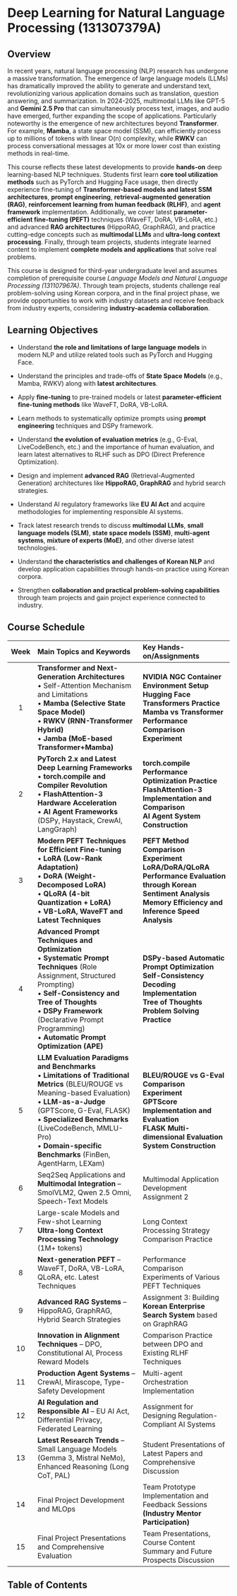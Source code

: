 # Deep Learning for Natural Language Processing (131307379A)

## Overview

In recent years, natural language processing (NLP) research has undergone a massive transformation. The emergence of large language models (LLMs) has dramatically improved the ability to generate and understand text, revolutionizing various application domains such as translation, question answering, and summarization. In 2024-2025, multimodal LLMs like GPT-5 and **Gemini 2.5 Pro** that can simultaneously process text, images, and audio have emerged, further expanding the scope of applications. Particularly noteworthy is the emergence of new architectures beyond **Transformer**. For example, **Mamba**, a state space model (SSM), can efficiently process up to millions of tokens with linear O(n) complexity, while **RWKV** can process conversational messages at 10x or more lower cost than existing methods in real-time.

This course reflects these latest developments to provide **hands-on** deep learning-based NLP techniques. Students first learn **core tool utilization methods** such as PyTorch and Hugging Face usage, then directly experience fine-tuning of **Transformer-based models and latest SSM architectures**, **prompt engineering**, **retrieval-augmented generation (RAG)**, **reinforcement learning from human feedback (RLHF)**, and **agent framework** implementation. Additionally, we cover latest **parameter-efficient fine-tuning (PEFT)** techniques (WaveFT, DoRA, VB-LoRA, etc.) and advanced **RAG architectures** (HippoRAG, GraphRAG), and practice cutting-edge concepts such as **multimodal LLMs** and **ultra-long context processing**. Finally, through team projects, students integrate learned content to implement **complete models and applications** that solve real problems.

This course is designed for third-year undergraduate level and assumes completion of prerequisite course _Language Models and Natural Language Processing (131107967A)_. Through team projects, students challenge real problem-solving using Korean corpora, and in the final project phase, we provide opportunities to work with industry datasets and receive feedback from industry experts, considering **industry-academia collaboration**.

## Learning Objectives

- Understand **the role and limitations of large language models** in modern NLP and utilize related tools such as PyTorch and Hugging Face.

- Understand the principles and trade-offs of **State Space Models** (e.g., Mamba, RWKV) along with **latest architectures**.

- Apply **fine-tuning** to pre-trained models or latest **parameter-efficient fine-tuning methods** like WaveFT, DoRA, VB-LoRA.

- Learn methods to systematically optimize prompts using **prompt engineering** techniques and DSPy framework.

- Understand **the evolution of evaluation metrics** (e.g., G-Eval, LiveCodeBench, etc.) and the importance of human evaluation, and learn latest alternatives to RLHF such as DPO (Direct Preference Optimization).

- Design and implement **advanced RAG** (Retrieval-Augmented Generation) architectures like **HippoRAG, GraphRAG** and hybrid search strategies.

- Understand AI regulatory frameworks like **EU AI Act** and acquire methodologies for implementing responsible AI systems.

- Track latest research trends to discuss **multimodal LLMs**, **small language models (SLM)**, **state space models (SSM)**, **multi-agent systems**, **mixture of experts (MoE)**, and other diverse latest technologies.

- Understand **the characteristics and challenges of Korean NLP** and develop application capabilities through hands-on practice using Korean corpora.

- Strengthen **collaboration and practical problem-solving capabilities** through team projects and gain project experience connected to industry.

## Course Schedule

| Week | Main Topics and Keywords                                                                                                                                                                                                                                                                                        | Key Hands-on/Assignments                                                                                                                                                      |
| :--: | :-------------------------------------------------------------------------------------------------------------------------------------------------------------------------------------------------------------------------------------------------------------------------------------------------------------- | :---------------------------------------------------------------------------------------------------------------------------------------------------------------------------- |
|  1   | **Transformer and Next-Generation Architectures**<br/>• Self-Attention Mechanism and Limitations<br/>• **Mamba (Selective State Space Model)**<br/>• **RWKV (RNN-Transformer Hybrid)**<br/>• **Jamba (MoE-based Transformer+Mamba)**                                                                            | **NVIDIA NGC Container Environment Setup**<br/>**Hugging Face Transformers Practice**<br/>**Mamba vs Transformer Performance Comparison Experiment**                          |
|  2   | **PyTorch 2.x and Latest Deep Learning Frameworks**<br/>• **torch.compile and Compiler Revolution**<br/>• **FlashAttention-3 Hardware Acceleration**<br/>• **AI Agent Frameworks** (DSPy, Haystack, CrewAI, LangGraph)                                                                                          | **torch.compile Performance Optimization Practice**<br/>**FlashAttention-3 Implementation and Comparison**<br/>**AI Agent System Construction**                               |
|  3   | **Modern PEFT Techniques for Efficient Fine-tuning**<br/>• **LoRA (Low-Rank Adaptation)**<br/>• **DoRA (Weight-Decomposed LoRA)**<br/>• **QLoRA (4-bit Quantization + LoRA)**<br/>• **VB-LoRA, WaveFT and Latest Techniques**                                                                                   | **PEFT Method Comparison Experiment**<br/>**LoRA/DoRA/QLoRA Performance Evaluation through Korean Sentiment Analysis**<br/>**Memory Efficiency and Inference Speed Analysis** |
|  4   | **Advanced Prompt Techniques and Optimization**<br/>• **Systematic Prompt Techniques** (Role Assignment, Structured Prompting)<br/>• **Self-Consistency and Tree of Thoughts**<br/>• **DSPy Framework** (Declarative Prompt Programming)<br/>• **Automatic Prompt Optimization (APE)**                          | **DSPy-based Automatic Prompt Optimization**<br/>**Self-Consistency Decoding Implementation**<br/>**Tree of Thoughts Problem Solving Practice**                               |
|  5   | **LLM Evaluation Paradigms and Benchmarks**<br/>• **Limitations of Traditional Metrics** (BLEU/ROUGE vs Meaning-based Evaluation)<br/>• **LLM-as-a-Judge** (GPTScore, G-Eval, FLASK)<br/>• **Specialized Benchmarks** (LiveCodeBench, MMLU-Pro)<br/>• **Domain-specific Benchmarks** (FinBen, AgentHarm, LEXam) | **BLEU/ROUGE vs G-Eval Comparison Experiment**<br/>**GPTScore Implementation and Evaluation**<br/>**FLASK Multi-dimensional Evaluation System Construction**                  |
|  6   | Seq2Seq Applications and **Multimodal Integration** – SmolVLM2, Qwen 2.5 Omni, Speech-Text Models                                                                                                                                                                                                               | Multimodal Application Development Assignment 2                                                                                                                               |
|  7   | Large-scale Models and Few-shot Learning<br/>**Ultra-long Context Processing Technology** (1M+ tokens)                                                                                                                                                                                                          | Long Context Processing Strategy Comparison Practice                                                                                                                          |
|  8   | **Next-generation PEFT** – WaveFT, DoRA, VB-LoRA, QLoRA, etc. Latest Techniques                                                                                                                                                                                                                                 | Performance Comparison Experiments of Various PEFT Techniques                                                                                                                 |
|  9   | **Advanced RAG Systems** – HippoRAG, GraphRAG, Hybrid Search Strategies                                                                                                                                                                                                                                         | Assignment 3: Building **Korean Enterprise Search System** based on GraphRAG                                                                                                  |
|  10  | **Innovation in Alignment Techniques** – DPO, Constitutional AI, Process Reward Models                                                                                                                                                                                                                          | Comparison Practice between DPO and Existing RLHF Techniques                                                                                                                  |
|  11  | **Production Agent Systems** – CrewAI, Mirascope, Type-Safety Development                                                                                                                                                                                                                                       | Multi-agent Orchestration Implementation                                                                                                                                      |
|  12  | **AI Regulation and Responsible AI** – EU AI Act, Differential Privacy, Federated Learning                                                                                                                                                                                                                      | Assignment for Designing Regulation-Compliant AI Systems                                                                                                                      |
|  13  | **Latest Research Trends** – Small Language Models (Gemma 3, Mistral NeMo), Enhanced Reasoning (Long CoT, PAL)                                                                                                                                                                                                  | Student Presentations of Latest Papers and Comprehensive Discussion                                                                                                           |
|  14  | Final Project Development and MLOps                                                                                                                                                                                                                                                                             | Team Prototype Implementation and Feedback Sessions **(Industry Mentor Participation)**                                                                                       |
|  15  | Final Project Presentations and Comprehensive Evaluation                                                                                                                                                                                                                                                        | Team Presentations, Course Content Summary and Future Prospects Discussion                                                                                                    |

## Table of Contents

```{tableofcontents}

```
